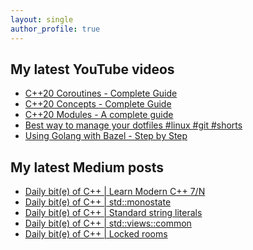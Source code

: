 ```yaml
---
layout: single
author_profile: true
---
```


## My latest YouTube videos

<ul>
<!--START_SECTION:youtube-->
<li><a href="https://www.youtube.com/watch?v=w-dmOHhBX9o">C++20 Coroutines - Complete Guide</a></li>
<li><a href="https://www.youtube.com/watch?v=1So7onMFxJM">C++20 Concepts  - Complete Guide</a></li>
<li><a href="https://www.youtube.com/watch?v=WRCwciJ5MTE">C++20 Modules - A complete guide</a></li>
<li><a href="https://www.youtube.com/watch?v=LHrB4TcU1JM">Best way to manage your dotfiles #linux #git #shorts</a></li>
<li><a href="https://www.youtube.com/watch?v=mXLrk0ipwz4">Using Golang with Bazel - Step by Step</a></li>
<!--END_SECTION:youtube-->
</ul>

## My latest Medium posts

<ul>
<!--START_SECTION:medium-->
<li><a href="https://medium.com/@simontoth/daily-bit-e-of-c-learn-modern-c-7-n-77a2fbd1e521?source=rss-1e1de1006a93------2">Daily bit(e) of C++ | Learn Modern C++ 7/N</a></li>
<li><a href="https://medium.com/@simontoth/daily-bit-e-of-c-std-monostate-9dbe278be1e7?source=rss-1e1de1006a93------2">Daily bit(e) of C++ | std::monostate</a></li>
<li><a href="https://medium.com/@simontoth/daily-bit-e-of-c-standard-string-literals-f08c900fd2c0?source=rss-1e1de1006a93------2">Daily bit(e) of C++ | Standard string literals</a></li>
<li><a href="https://medium.com/@simontoth/daily-bit-e-of-c-std-views-common-d6528018a128?source=rss-1e1de1006a93------2">Daily bit(e) of C++ | std::views::common</a></li>
<li><a href="https://medium.com/@simontoth/daily-bit-e-of-c-locked-rooms-70ba5beb4c69?source=rss-1e1de1006a93------2">Daily bit(e) of C++ | Locked rooms</a></li>
<!--END_SECTION:medium-->
</ul>